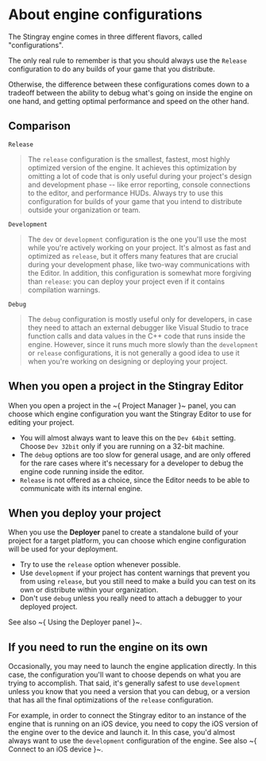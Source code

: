 # About engine configurations

The Stingray engine comes in three different flavors, called "configurations".

The only real rule to remember is that you should always use the `Release` configuration to do any builds of your game that you distribute.

Otherwise, the difference between these configurations comes down to a tradeoff between the ability to debug what's going on inside the engine on one hand, and getting optimal performance and speed on the other hand.

## Comparison

`Release`

>	The `release` configuration is the smallest, fastest, most highly optimized version of the engine. It achieves this optimization by omitting a lot of code that is only useful during your project's design and development phase -- like error reporting, console connections to the editor, and performance HUDs. Always try to use this configuration for builds of your game that you intend to distribute outside your organization or team.

`Development`

>	The `dev` or `development` configuration is the one you'll use the most while you're actively working on your project. It's almost as fast and optimized as `release`, but it offers many features that are crucial during your development phase, like two-way communications with the Editor. In addition, this configuration is somewhat more forgiving than `release`: you can deploy your project even if it contains compilation warnings.

`Debug`

>	The `debug` configuration is mostly useful only for developers, in case they need to attach an external debugger like Visual Studio to trace function calls and data values in the C++ code that runs inside the engine. However, since it runs much more slowly than the `development` or `release` configurations, it is not generally a good idea to use it when you're working on designing or deploying your project.

## When you open a project in the Stingray Editor

When you open a project in the ~{ Project Manager }~ panel, you can choose which engine configuration you want the Stingray Editor to use for editing your project.

-	You will almost always want to leave this on the `Dev 64bit` setting. Choose `Dev 32bit` only if you are running on a 32-bit machine.
-	The `debug` options are too slow for general usage, and are only offered for the rare cases where it's necessary for a developer to debug the engine code running inside the editor.
-	`Release` is not offered as a choice, since the Editor needs to be able to communicate with its internal engine.

## When you deploy your project

When you use the **Deployer** panel to create a standalone build of your project for a target platform, you can choose which engine configuration will be used for your deployment.

-	Try to use the `release` option whenever possible.
-	Use `development` if your project has content warnings that prevent you from using `release`, but you still need to make a build you can test on its own or distribute within your organization.
-	Don't use `debug` unless you really need to attach a debugger to your deployed project.

See also ~{ Using the Deployer panel }~.

## If you need to run the engine on its own

Occasionally, you may need to launch the engine application directly. In this case, the configuration you'll want to choose depends on what you are trying to accomplish. That said, it's generally safest to use `development` unless you know that you need a version that you can debug, or a version that has all the final optimizations of the `release` configuration.

For example, in order to connect the Stingray editor to an instance of the engine that is running on an iOS device, you need to copy the iOS version of the engine over to the device and launch it. In this case, you'd almost always want to use the `development` configuration of the engine. See also ~{ Connect to an iOS device }~.
